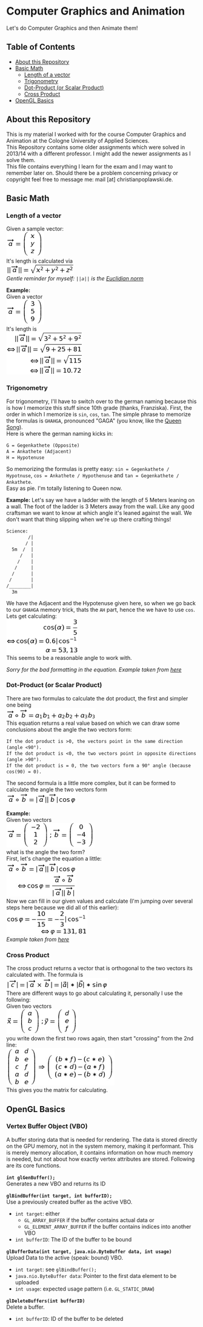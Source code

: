 Computer Graphics and Animation
===
Let's do Computer Graphics and then Animate them!

## Table of Contents
- [About this Repository](#about-this-repository)
- [Basic Math](#basic-math)
  - [Length of a vector](#length-of-a-vector)
  - [Trigonometry](#trigonometry)
  - [Dot-Product (or Scalar Product)](#dot-product-or-scalar-product)
  - [Cross Product](#cross-product)
- [OpenGL Basics](#opengl-basics)

## About this Repository
This is my material I worked with for the course Computer Graphics and Animation at the Cologne University of Applied Sciences.  
This Repository contains some older assignments which were solved in 2013/14 with a different professor. I might add the newer assignments as I solve them.  
This file contains everything I learn for the exam and I may want to remember later on. Should there be a problem concerning privacy or copyright feel free to message me: mail [at] christianpoplawski.de.

## Basic Math

### Length of a vector
Given a sample vector:  
![](https://raw.githubusercontent.com/Plsr/cga/master/images_equations/vector_example.png)  
It's length is calculated via  
![](https://raw.githubusercontent.com/Plsr/cga/master/images_equations/vector_length_example.png)  
*Gentle reminder for myself: `||a||` is the [Euclidian norm](https://en.wikipedia.org/wiki/Norm_%28mathematics%29#Euclidean_norm)*

**Example:**  
Given a vector  
![](https://raw.githubusercontent.com/Plsr/cga/master/images_equations/vector_example_real.png)  
It's length is  
![](https://raw.githubusercontent.com/Plsr/cga/master/images_equations/vector_length_real.png)


### Trigonometry
For trigonometry, I'll have to switch over to the german naming because this is how I memorize this stuff since 10th grade (thanks, Franziska). First, the order in which I memorize is `sin`, `cos`, `tan`. The simple phrase to memorize the formulas is `GHAHGA`, pronounced "GAGA" (you know, like the [Queen Song](https://www.youtube.com/watch?v=azdwsXLmrHE)).  
Here is where the german naming kicks in:
```
G = Gegenkathete (Opposite)
A = Ankathete (Adjacent)
H = Hypotenuse
```
So memorizing the formulas is pretty easy: `sin = Gegenkathete / Hypotnuse`, `cos = Ankathete / Hypothenuse` and `tan = Gegenkathete / Ankathete`.  
Easy as pie. I'm totally listening to Queen now.

**Example:**
Let's say we have a ladder with the length of 5 Meters leaning on a wall. The foot of the ladder is 3 Meters away from the wall. Like any good craftsman we want to know at which angle it's leaned against the wall. We don't want that thing slipping when we're up there crafting things!
```
Science:
        /|
       / |
  5m  /  |
     /   |
    /    |
   /     |
  /      |
 /       |
/________|
  3m
```
We have the Adjacent and the Hypotenuse given here, so when we go back to our `GHAHGA` memory trick, thats the `AH` part, hence the we have to use `cos`. Lets get calculating:  
![](https://raw.githubusercontent.com/Plsr/cga/master/images_equations/cos_example.png)  
This seems to be a reasonable angle to work with.

*Sorry for the bad formatting in the equation. Example taken from [here](http://www.mathe-total.de/new-MS/sin-cos-tan-und-Saetze.pdf)*


### Dot-Product (or Scalar Product)
There are two formulas to calculate the dot product, the first and simpler one being  
![](https://raw.githubusercontent.com/Plsr/cga/master/images_equations/dot_product_simple.png)  
This equation returns a real value based on which we can draw some conclusions about the angle the two vectors form:  

```
If the dot product is >0, the vectors point in the same direction (angle <90°).
If the dot product is <0, the two vectors point in opposite directions (angle >90°).
If the dot product is = 0, the two vectors form a 90° angle (because cos(90) = 0).
```

The second formula is a little more complex, but it can be formed to calculate the angle the two vectors form  
![](https://raw.githubusercontent.com/Plsr/cga/master/images_equations/dot_product_complex.png)  

**Example:**  
Given two vectors  
![](https://raw.githubusercontent.com/Plsr/cga/master/images_equations/dot_product_example_vectors.png)  
what is the angle the two form?  
First, let's change the equation a little:  
![](https://raw.githubusercontent.com/Plsr/cga/master/images_equations/dot_product_formed.png)  
Now we can fill in our given values and calculate (I'm jumping over several steps here because we did all of this earlier):  
![](https://raw.githubusercontent.com/Plsr/cga/master/images_equations/dot_product_solved.png)  
*Example taken from [here](http://www.ghg-alsdorf.de/fachkonferenz/mathe/selbstdiagnose/skalarprodukt/test6.pdf)*

### Cross Product
The cross product returns a vector that is orthogonal to the two vectors its calculated with. The formula is  
![](https://raw.githubusercontent.com/Plsr/cga/master/images_equations/cross_product_formula.png)  
There are different ways to go about calculating it, personally I use the following:  
Given two vectors  
![](https://raw.githubusercontent.com/Plsr/cga/master/images_equations/cross_product_vectors.png)  
you write down the first two rows again, then start "crossing" from the 2nd line:  
![](https://raw.githubusercontent.com/Plsr/cga/master/images_equations/cross_product_matrix.png)  
This gives you the matrix for calculating.


## OpenGL Basics

### Vertex Buffer Object (VBO)
A buffer storing data that is needed for rendering. The data is stored directly on the GPU memory, not in the system memory, making it performant. This is merely memory allocation, it contains information on how much memory is needed, but not about how exactly vertex attributes are stored. Following are its core functions.  

**`int glGenBuffer();`**  
Generates a new VBO and returns its ID

**`glBindBuffer(int target, int bufferID);`**  
Use a previously created buffer as the active VBO.  
* `int target`: either  
  * `GL_ARRAY_BUFFER` if the buffer contains actual data or
  * `GL_ELEMENT_ARRAY_BUFFER` if the buffer contains indices into another VBO
* `int bufferID`: The ID of the buffer to be bound

**`glBufferData(int target, java.nio.ByteBuffer data, int usage)`**  
Upload Data to the active (speak: bound) VBO.
* `int target`: see `glBindBuffer();`
* `java.nio.ByteBuffer data`: Pointer to the first data element to be uploaded
* `int usage`: expected usage pattern (i.e. `GL_STATIC_DRAW`)

**`glDeleteBuffers(int bufferID)`**  
Delete a buffer.
* `int bufferID`: ID of the buffer to be deleted
